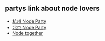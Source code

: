 ## partys link about node lovers

- [杭州 Node Party](https://github.com/Hangzhou-Node-Party/slides)
- [北京 Node Party](http://git.oschina.net/rockq/node-party)
- [Node together](http://www.nodetogether.org/)